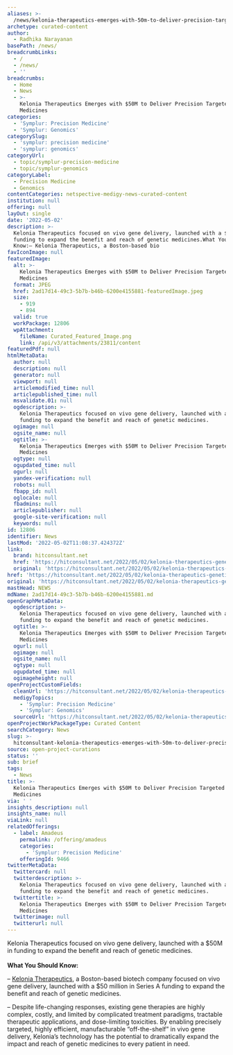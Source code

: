 ```yaml
---
aliases: >-
  /news/kelonia-therapeutics-emerges-with-50m-to-deliver-precision-targeted-genetic-medicines
archetype: curated-content
author:
  - Radhika Narayanan
basePath: /news/
breadcrumbLinks:
  - /
  - /news/
  - ''
breadcrumbs:
  - Home
  - News
  - >-
    Kelonia Therapeutics Emerges with $50M to Deliver Precision Targeted Genetic
    Medicines
categories:
  - 'Symplur: Precision Medicine'
  - 'Symplur: Genomics'
categorySlug:
  - 'symplur: precision medicine'
  - 'symplur: genomics'
categoryUrl:
  - topic/symplur-precision-medicine
  - topic/symplur-genomics
categoryLabel:
  - Precision Medicine
  - Genomics
contentCategories: netspective-medigy-news-curated-content
institution: null
offering: null
layOut: single
date: '2022-05-02'
description: >-
  Kelonia Therapeutics focused on vivo gene delivery, launched with a $50M in
  funding to expand the benefit and reach of genetic medicines.What You Should
  Know:– Kelonia Therapeutics, a Boston-based bio
favIconImage: null
featuredImage:
  alt: >-
    Kelonia Therapeutics Emerges with $50M to Deliver Precision Targeted Genetic
    Medicines
  format: JPEG
  href: 2ad17d14-49c3-5b7b-b46b-6200e4155881-featuredImage.jpeg
  size:
    - 919
    - 894
  valid: true
  workPackage: 12806
  wpAttachment:
    fileName: Curated_Featured_Image.png
    link: /api/v3/attachments/23811/content
featuredPdf: null
htmlMetaData:
  author: null
  description: null
  generator: null
  viewport: null
  articlemodified_time: null
  articlepublished_time: null
  msvalidate.01: null
  ogdescription: >-
    Kelonia Therapeutics focused on vivo gene delivery, launched with a $50M in
    funding to expand the benefit and reach of genetic medicines.
  ogimage: null
  ogsite_name: null
  ogtitle: >-
    Kelonia Therapeutics Emerges with $50M to Deliver Precision Targeted Genetic
    Medicines
  ogtype: null
  ogupdated_time: null
  ogurl: null
  yandex-verification: null
  robots: null
  fbapp_id: null
  oglocale: null
  fbadmins: null
  articlepublisher: null
  google-site-verification: null
  keywords: null
id: 12806
identifier: News
lastMod: '2022-05-02T11:08:37.424372Z'
link:
  brand: hitconsultant.net
  href: 'https://hitconsultant.net/2022/05/02/kelonia-therapeutics-genetic-medicines/'
  original: 'https://hitconsultant.net/2022/05/02/kelonia-therapeutics-genetic-medicines/'
href: 'https://hitconsultant.net/2022/05/02/kelonia-therapeutics-genetic-medicines/'
original: 'https://hitconsultant.net/2022/05/02/kelonia-therapeutics-genetic-medicines/'
mastHead: NEWS
mdName: 2ad17d14-49c3-5b7b-b46b-6200e4155881.md
openGraphMetaData:
  ogdescription: >-
    Kelonia Therapeutics focused on vivo gene delivery, launched with a $50M in
    funding to expand the benefit and reach of genetic medicines.
  ogtitle: >-
    Kelonia Therapeutics Emerges with $50M to Deliver Precision Targeted Genetic
    Medicines
  ogurl: null
  ogimage: null
  ogsite_name: null
  ogtype: null
  ogupdated_time: null
  ogimageheight: null
openProjectCustomFields:
  cleanUrl: 'https://hitconsultant.net/2022/05/02/kelonia-therapeutics-genetic-medicines/'
  medigyTopics:
    - 'Symplur: Precision Medicine'
    - 'Symplur: Genomics'
  sourceUrl: 'https://hitconsultant.net/2022/05/02/kelonia-therapeutics-genetic-medicines/'
openProjectWorkPackageType: Curated Content
searchCategory: News
slug: >-
  hitconsultant-kelonia-therapeutics-emerges-with-50m-to-deliver-precision-targeted-genetic-medicines
source: open-project-curations
status: ''
sub: brief
tags:
  - News
title: >-
  Kelonia Therapeutics Emerges with $50M to Deliver Precision Targeted Genetic
  Medicines
via: ' '
insights_description: null
insights_name: null
viaLink: null
relatedOfferings:
  - label: Amadeus
    permalink: /offering/amadeus
    categories:
      - 'Symplur: Precision Medicine'
    offeringId: 9466
twitterMetaData:
  twittercard: null
  twitterdescription: >-
    Kelonia Therapeutics focused on vivo gene delivery, launched with a $50M in
    funding to expand the benefit and reach of genetic medicines.
  twittertitle: >-
    Kelonia Therapeutics Emerges with $50M to Deliver Precision Targeted Genetic
    Medicines
  twitterimage: null
  twitterurl: null
---
```

<p>Kelonia Therapeutics focused on vivo gene delivery, launched with a $50M in funding to expand the benefit and reach of genetic medicines.<br><br><strong>What You Should Know:</strong></p><p>– <a href="https://keloniatx.com/">Kelonia Therapeutics</a>, a Boston-based biotech company focused on vivo gene delivery, launched with a $50 million in Series A funding to expand the benefit and reach of genetic medicines.</p><p>– Despite life-changing responses, existing gene therapies are highly complex, costly, and limited by complicated treatment paradigms, tractable therapeutic applications, and dose-limiting toxicities. By enabling precisely targeted, highly efficient, manufacturable “off-the-shelf” in vivo gene delivery, Kelonia’s technology has the potential to dramatically expand the impact and reach of genetic medicines to every patient in need.</p>